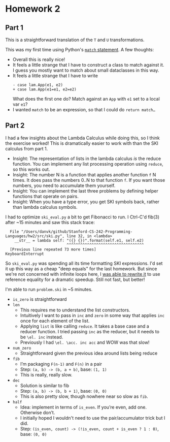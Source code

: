 # Homework 2

## Part 1

This is a straightforward translation of the `T` and `U` transformations.

This was my first time using Python's [`match` statement][match]. A few thoughts:

- Overall this is really nice!
- It feels a little strange that I have to construct a class to match against it. I guess you mostly want to match about small dataclasses in this way.
- It feels a little strange that I have to write
  ```
  - case lam.App(e1, e2)
  + case lam.App(e1=e1, e2=e2)
  ```
  What does the first one do? Match against an `App` with `e1` set to a local var `e1`?
- I wanted `match` to be an expression, so that I could do `return match…`

## Part 2

I had a few insights about the Lambda Calculus while doing this, so I think the exercise worked! This is dramatically easier to work with than the SKI calculus from part 1.

- Insight: The representation of lists in the lambda calculus _is_ the reduce function. You can implement any list processing operation using `reduce`, so this works out.
- Insight: The number N is a function that applies another function `f` N times. It does pass the numbers 0..N to that function `f`. If you want those numbers, you need to accumulate them yourself.
- Insight: You can implement the last three problems by defining helper functions that operate on pairs.
- Insight: When you have a type error, you get SKI symbols back, rather than lambda calculus symbols.

I had to optimize `ski_eval.py` a bit to get Fibonacci to run. I Ctrl-C'd fib(3) after ~15 minutes and saw this stack trace:

```
  File "/Users/danvk/github/Stanford-CS-242-Programming-Languages/hw2/src/ski.py", line 32, in <lambda>
    __str__ = lambda self: "({} {})".format(self.e1, self.e2)
                           ^^^^^^^^^^^^^^^^^^^^^^^^^^^^^^^^^^
  [Previous line repeated 73 more times]
KeyboardInterrupt
```

So `ski_eval.py` was spending all its time formatting SKI expressions. I'd set it up this way as a cheap "deep equals" for the last homework. But since we're not concerned with infinite loops here, I [was able to rewrite it][rewrite] to use reference equality for a dramatic speedup. Still not fast, but better!

I'm able to run `problem.ski` in ~5 minutes.

- `is_zero` is straightforward
- `len`
  - This requires me to understand the list constructors.
  - Intuitively I want to pass in `inc` and `zero` in some way that applies `inc` once for each element of the list.
  - Applying `list` is like calling `reduce`. It takes a base case and a reducer function. I tried passing `inc` as the reducer, but it needs to be `\el. inc` instead.
  - Previously I had `\el. \acc. inc acc` and WOW was that slow!
- `num_zero`
  - Straightforward given the previous idea around lists being reduce
- `fib`
  - I’m packaging `F(n-1)` and `F(n)` in a pair
  - Step: `(a, b) -> (b, a + b)`, base: `(1, 1)`
  - This is really, really slow.
- `dec`
  - Solution is similar to fib
  - Step: `(a, b) -> (b, b + 1)`, base: `(0, 0)`
  - This is also pretty slow, though nowhere near so slow as `fib`.
- `half`
  - Idea: implement in terms of `is_even`. If you’re even, add one. Otherwise don’t.
  - I initially hoped I wouldn't need to use the pair/accumulator trick but I did.
  - Step: `(is_even, count) -> (!is_even, count + is_even ? 1 : 0)`, base: `(0, 0)`

[match]: https://peps.python.org/pep-0636/#pep-636-appendix-a
[rewrite]: https://github.com/danvk/Stanford-CS-242-Programming-Languages/commit/a79d2e996455bdc9a344851e336a5e5ff8113e64
